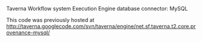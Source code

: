 Taverna Workflow system Execution Engine database connector: MySQL

This code was previously hosted at http://taverna.googlecode.com/svn/taverna/engine/net.sf.taverna.t2.core.provenance-mysql/
